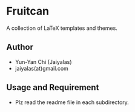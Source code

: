 # Fruitcan

A collection of LaTeX templates and themes.

## Author

 * Yun-Yan Chi (Jaiyalas)
 * jaiyalas(at)gmail.com

## Usage and Requirement

  * Plz read the readme file in each subdirectory.